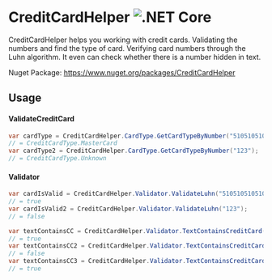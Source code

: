 # CreditCardHelper ![.NET Core](https://github.com/hendrikdevestel/CreditCardHelper/workflows/.NET%205/badge.svg)

CreditCardHelper helps you working with credit cards. Validating the numbers and find the type of card. Verifying card numbers through the Luhn algorithm. It even can check whether there is a number hidden in text.

Nuget Package: https://www.nuget.org/packages/CreditCardHelper

## Usage

#### ValidateCreditCard
```csharp
var cardType = CreditCardHelper.CardType.GetCardTypeByNumber("5105105105105100");
// = CreditCardType.MasterCard
var cardType2 = CreditCardHelper.CardType.GetCardTypeByNumber("123");
// = CreditCardType.Unknown
```

#### Validator

```csharp
var cardIsValid = CreditCardHelper.Validator.ValidateLuhn("5105105105105100");
// = true
var cardIsValid2 = CreditCardHelper.Validator.ValidateLuhn("123");
// = false
```

```csharp
var textContainsCC = CreditCardHelper.Validator.TextContainsCreditCard("This is a text with 5105-1051-0510-5100 in it");
// = true
var textContainsCC2 = CreditCardHelper.Validator.TextContainsCreditCard("51st Street number 05 box 1051");
// = false
var textContainsCC3 = CreditCardHelper.Validator.TextContainsCreditCard("Thi5105s is 1051 a te0510xt with5100 in it");
// = true
```

